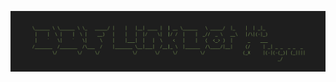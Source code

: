 [![DDF Link Bot Banner](https://github.com/chabad-source/DDFLinkBot/blob/main/Logo.png)](https://github.com/chabad-source/DDFLinkBot)
